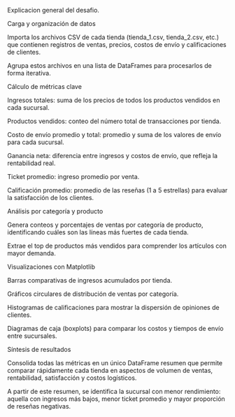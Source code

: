 
Explicacion general del desafio.

Carga y organización de datos

Importa los archivos CSV de cada tienda (tienda_1.csv, tienda_2.csv, etc.) que contienen registros de ventas, precios, costos de envío y calificaciones de clientes.

Agrupa estos archivos en una lista de DataFrames para procesarlos de forma iterativa.

Cálculo de métricas clave

Ingresos totales: suma de los precios de todos los productos vendidos en cada sucursal.

Productos vendidos: conteo del número total de transacciones por tienda.

Costo de envío promedio y total: promedio y suma de los valores de envío para cada sucursal.

Ganancia neta: diferencia entre ingresos y costos de envío, que refleja la rentabilidad real.

Ticket promedio: ingreso promedio por venta.

Calificación promedio: promedio de las reseñas (1 a 5 estrellas) para evaluar la satisfacción de los clientes.

Análisis por categoría y producto

Genera conteos y porcentajes de ventas por categoría de producto, identificando cuáles son las líneas más fuertes de cada tienda.

Extrae el top de productos más vendidos para comprender los artículos con mayor demanda.

Visualizaciones con Matplotlib

Barras comparativas de ingresos acumulados por tienda.

Gráficos circulares de distribución de ventas por categoría.

Histogramas de calificaciones para mostrar la dispersión de opiniones de clientes.

Diagramas de caja (boxplots) para comparar los costos y tiempos de envío entre sucursales.

Síntesis de resultados

Consolida todas las métricas en un único DataFrame resumen que permite comparar rápidamente cada tienda en aspectos de volumen de ventas, rentabilidad, satisfacción y costos logísticos.

A partir de este resumen, se identifica la sucursal con menor rendimiento: aquella con ingresos más bajos, menor ticket promedio y mayor proporción de reseñas negativas.
